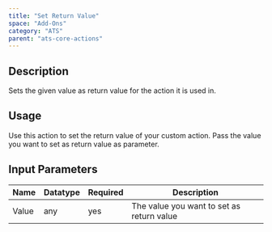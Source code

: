```yaml
---
title: "Set Return Value"
space: "Add-Ons"
category: "ATS"
parent: "ats-core-actions"
---
```


## Description

Sets the given value as return value for the action it is used in.

## Usage

Use this action to set the return value of your custom action.
Pass the value you want to set as return value as parameter.

## Input Parameters

Name | Datatype | Required | Description
---- | -------- | ------- |---------------
Value | any | yes | The value you want to set as return value
